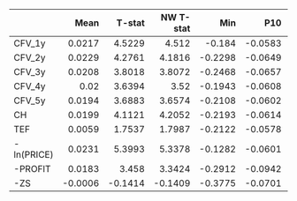 |            |    Mean |   T-stat |   NW T-stat |     Min |     P10 |      Q1 |    Med |     Q3 |    P90 |    Max |     SD |    Skew |   Excess Kurt |
|:-----------|--------:|---------:|------------:|--------:|--------:|--------:|-------:|-------:|-------:|-------:|-------:|--------:|--------------:|
| CFV_1y     |  0.0217 |   4.5229 |      4.512  | -0.184  | -0.0583 | -0.0202 | 0.014  | 0.0545 | 0.0994 | 0.5573 | 0.0806 |  1.9495 |       10.5812 |
| CFV_2y     |  0.0229 |   4.2761 |      4.1816 | -0.2298 | -0.0649 | -0.0223 | 0.0163 | 0.0617 | 0.1037 | 0.6222 | 0.0898 |  1.9507 |       11.7279 |
| CFV_3y     |  0.0208 |   3.8018 |      3.8072 | -0.2468 | -0.0657 | -0.0201 | 0.0145 | 0.0614 | 0.0984 | 0.7116 | 0.0919 |  2.5339 |       17.2285 |
| CFV_4y     |  0.02   |   3.6394 |      3.52   | -0.1943 | -0.0608 | -0.0236 | 0.0159 | 0.0518 | 0.0938 | 0.7857 | 0.092  |  3.107  |       22.2911 |
| CFV_5y     |  0.0194 |   3.6883 |      3.6574 | -0.2108 | -0.0602 | -0.0198 | 0.015  | 0.0487 | 0.0851 | 0.7902 | 0.0883 |  3.2921 |       25.257  |
| CH         |  0.0199 |   4.1121 |      4.2052 | -0.2193 | -0.0614 | -0.0224 | 0.0118 | 0.0566 | 0.1023 | 0.4896 | 0.0812 |  1.3494 |        7.0368 |
| TEF        |  0.0059 |   1.7537 |      1.7987 | -0.2122 | -0.0578 | -0.0248 | 0.0022 | 0.0398 | 0.0682 | 0.2406 | 0.0566 |  0.4364 |        2.7295 |
| -ln(PRICE) |  0.0231 |   5.3993 |      5.3378 | -0.1282 | -0.0601 | -0.0235 | 0.0165 | 0.0603 | 0.1103 | 0.3776 | 0.0718 |  0.854  |        2.0298 |
| -PROFIT    |  0.0183 |   3.458  |      3.3424 | -0.2912 | -0.0942 | -0.0271 | 0.0184 | 0.0681 | 0.1127 | 0.4557 | 0.0889 |  0.1339 |        2.6604 |
| -ZS        | -0.0006 |  -0.1414 |     -0.1409 | -0.3775 | -0.0701 | -0.0326 | 0.0034 | 0.0352 | 0.0582 | 0.2801 | 0.0688 | -0.8514 |        6.4565 |